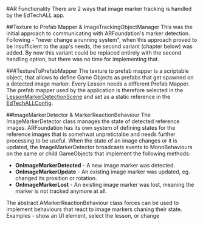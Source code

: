 #AR Functionality
There are 2 ways that image marker tracking is handled by the EdTechALL app. 

##Texture to Prefab Mapper & ImageTrackingObjectManager
This was the initial approach to communicating with ARFoundation's marker detection. Following - "never change a running system", when this approach proved to be insufficient to the app's needs, the second variant (chapter below) was added. By now this variant could be replaced entirely with the second handling option, but there was no time for implementing that. 

###TextureToPrefabMapper
The texture to prefab mapper is a scriptable object, that allows to define Game Objects as prefabs that get spawned on a detected image marker. Every Lesson needs a different Prefab Mapper. The prefab mapper used by the application is therefore selected in the [LessonMarkerDetectionScene](SceneStructure.md) and set as a static reference in the [EdTechALLConfig](../api/Global.EdTechALLConfig.html). 

##ImageMarkerDetector & MarkerReactionBehaviour
The ImageMarkerDetector class manages the state of detected reference images. ARFoundation has its own system of defining states for the reference images that is somehwat unpretictalbe and needs further processing to be useful.
When the state of an image changes or it is updated, the ImageMarkerDetector broadcasts events to MonoBehaviours on the same or child GameObjects that implement the following methods:

* **OnImageMarkerDetected** - A new image marker was detected.
* **OnImageMarkerUpdate** - An existing image marker was updated, eg. changed its prosition or rotation.
* **OnImageMarkerLost** - An existing image marker was lost, meaning the marker is not tracked anymore at all.

The abstract AMarkerReactionBehaviour class forces can be used to implement behaviours that react to image markers chaning their state. 
Examples - show an UI element, select the lesson, or change 
